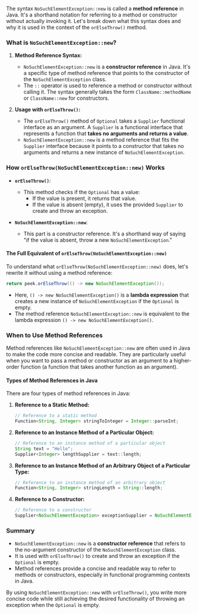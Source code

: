 The syntax `NoSuchElementException::new` is called a **method reference** in Java. It's a shorthand notation for referring to a method or constructor without actually invoking it. Let's break down what this syntax does and why it is used in the context of the `orElseThrow()` method.

### What is `NoSuchElementException::new`?

1. **Method Reference Syntax:**
   - `NoSuchElementException::new` is a **constructor reference** in Java. It's a specific type of method reference that points to the constructor of the `NoSuchElementException` class.
   - The `::` operator is used to reference a method or constructor without calling it. The syntax generally takes the form `ClassName::methodName` or `ClassName::new` for constructors.

2. **Usage with `orElseThrow()`:**
   - The `orElseThrow()` method of `Optional` takes a `Supplier` functional interface as an argument. A `Supplier` is a functional interface that represents a function that **takes no arguments and returns a value**.
   - `NoSuchElementException::new` is a method reference that fits the `Supplier` interface because it points to a constructor that takes no arguments and returns a new instance of `NoSuchElementException`.

### How `orElseThrow(NoSuchElementException::new)` Works

- **`orElseThrow()`**:
  - This method checks if the `Optional` has a value:
    - If the value is present, it returns that value.
    - If the value is absent (empty), it uses the provided `Supplier` to create and throw an exception.

- **`NoSuchElementException::new`**:
  - This part is a constructor reference. It's a shorthand way of saying "if the value is absent, throw a new `NoSuchElementException`."

#### The Full Equivalent of `orElseThrow(NoSuchElementException::new)`

To understand what `orElseThrow(NoSuchElementException::new)` does, let's rewrite it without using a method reference:

```java
return peek.orElseThrow(() -> new NoSuchElementException());
```

- Here, `() -> new NoSuchElementException()` is a **lambda expression** that creates a new instance of `NoSuchElementException` if the `Optional` is empty.
- The method reference `NoSuchElementException::new` is equivalent to the lambda expression `() -> new NoSuchElementException()`.

### When to Use Method References

Method references like `NoSuchElementException::new` are often used in Java to make the code more concise and readable. They are particularly useful when you want to pass a method or constructor as an argument to a higher-order function (a function that takes another function as an argument).

#### Types of Method References in Java

There are four types of method references in Java:

1. **Reference to a Static Method:**
   ```java
   // Reference to a static method
   Function<String, Integer> stringToInteger = Integer::parseInt;
   ```

2. **Reference to an Instance Method of a Particular Object:**
   ```java
   // Reference to an instance method of a particular object
   String text = "Hello";
   Supplier<Integer> lengthSupplier = text::length;
   ```

3. **Reference to an Instance Method of an Arbitrary Object of a Particular Type:**
   ```java
   // Reference to an instance method of an arbitrary object
   Function<String, Integer> stringLength = String::length;
   ```

4. **Reference to a Constructor:**
   ```java
   // Reference to a constructor
   Supplier<NoSuchElementException> exceptionSupplier = NoSuchElementException::new;
   ```

### Summary

- `NoSuchElementException::new` is a **constructor reference** that refers to the no-argument constructor of the `NoSuchElementException` class.
- It is used with `orElseThrow()` to create and throw an exception if the `Optional` is empty.
- Method references provide a concise and readable way to refer to methods or constructors, especially in functional programming contexts in Java. 

By using `NoSuchElementException::new` with `orElseThrow()`, you write more concise code while still achieving the desired functionality of throwing an exception when the `Optional` is empty.